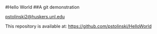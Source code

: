 #Hello World
##A git demonstration

pstolinski2@huskers.unl.edu

This repository is available at: https://github.com/pstolinski/HelloWorld